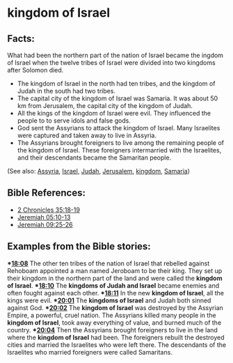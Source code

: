 # kingdom of Israel #

## Facts: ##

What had been the northern part of the nation of Israel became the ingdom of Israel when the twelve tribes of Israel were divided into two kingdoms after Solomon died.

* The kingdom of Israel in the north had ten tribes, and the kingdom of Judah in the south had two tribes.
* The capital city of the kingdom of Israel was Samaria. It was about 50 km from Jerusalem, the capital city of the kingdom of Judah.
* All the kings of the kingdom of Israel were evil. They influenced the people to  to serve idols and false gods.
* God sent the Assyrians to attack the kingdom of Israel. Many Israelites were captured and taken away to live in Assyria.
* The Assyrians brought foreigners to live among the remaining people of the kingdom of Israel. These foreigners intermarried with the Israelites, and their descendants became the Samaritan people.

(See also: [Assyria](../other/assyria.md), [Israel](../other/israel.md), [Judah](../other/kingdomofjudah.md), [Jerusalem](../other/jerusalem.md), [kingdom](../other/kingdom.md), [Samaria](../other/samaria.md))

## Bible References: ##

* [2 Chronicles 35:18-19](en/tn/2ch/help/35/18)
* [Jeremiah 05:10-13](en/tn/jer/help/05/10)
* [Jeremiah 09:25-26](en/tn/jer/help/09/25)

## Examples from the Bible stories: ##

  __*[18:08](en/tn/obs/help/18/08)__ The other ten tribes of the nation of Israel that rebelled against Rehoboam appointed a man named Jeroboam to be their king. They set up their kingdom in the northern part of the land and were called the __kingdom of Israel__.
  __*[18:10](en/tn/obs/help/18/10)__ The __kingdoms of Judah and Israel__ became enemies and often fought against each other.
  __*[18:11](en/tn/obs/help/18/11)__ In the new __kingdom of Israel__, all the kings were evil.
  __*[20:01](en/tn/obs/help/20/01)__ The __kingdoms of Israel__ and Judah both sinned against God.
  __*[20:02](en/tn/obs/help/20/02)__ The __kingdom of Israel__ was destroyed by the Assyrian Empire, a powerful, cruel nation. The Assyrians killed many people in the __kingdom of Israel__, took away everything of value, and burned much of the country.
  __*[20:04](en/tn/obs/help/20/04)__ Then the Assyrians brought foreigners to live in the land where the __kingdom of Israel__ had been. The foreigners rebuilt the destroyed cities and married the Israelites who were left there. The descendants of the Israelites who married foreigners were called Samaritans.